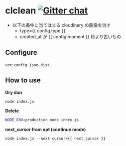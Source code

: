 clclean [![Gitter chat](https://badges.gitter.im/riaf/clclean.png)](https://gitter.im/riaf/clclean)
=======

* 以下の条件に当てはまる cloudinary の画像を消す
    * type={{ config.type }}
    * created_at が {{ config.moment }} 秒より古いもの


Configure
---------

see `config.json.dist`


How to use
----------

**Dry dun**

```sh
node index.js
```


**Delete**

```sh
NODE_ENV=production node index.js
```


**next_cursor from opt (continue mode)**

```
node index.js --next-cursor={{ next_cursor }}
```

